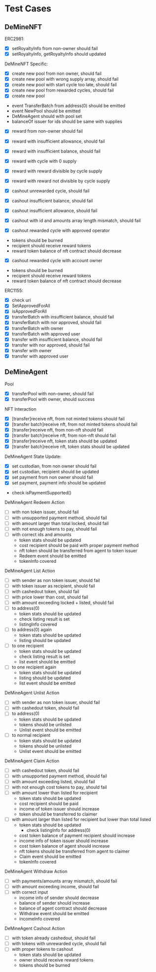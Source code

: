 # Test Cases

## DeMineNFT

ERC2981:
 - [x] setRoyaltyInfo from non-owner should fail
 - [x] setRoyaltyInfo, getRoyaltyInfo should updated

DeMineNFT Specific:
 - [x] create new pool from non owner, should fail
 - [x] create new pool with wrong supply array, should fail
 - [x] create new pool with start cycle too late, should fail
 - [x] create new pool from rewarded cycles, should fail
 - [x] create new pool
  - event TransferBatch from address(0) should be emitted
  - event NewPool should be emitted
  - DeMineAgent should with pool set
  - balanceOf issuer for ids should be same with supplies

 - [x] reward from non-owner should fail
 - [x] reward with insufficient allowance, should fail
 - [x] reward with insufficient balance, should fail
 - [x] reward with cycle with 0 supply
 - [x] reward with reward divisible by cycle supply
 - [x] reward with reward not divisible by cycle supply

 - [x] cashout unrewarded cycle, should fail
 - [x] cashout insufficient balance, should fail
 - [x] cashout insufficient allowance, should fail
 - [x] cashout with id and amounts array length mismatch, should fail
 - [x] cashout rewarded cycle with approved operator
  - tokens should be burned
  - recipient should receive reward tokens
  - reward token balance of nft contract should decrease
 - [x] cashout rewarded cycle with account owner
  - tokens should be burned
  - recipient should receive reward tokens
  - reward token balance of nft contract should decrease

ERC1155:
 - [x] check uri
 - [x] SetApprovedForAll
 - [x] isApprovedForAll
 - [x] transferBatch with insufficient balance, should fail
 - [x] transferBatch with nor approved, should fail
 - [x] transferBatch with owner
 - [x] transferBatch with approved user
 - [x] transfer with insufficient balance, should fail
 - [x] transfer with nor approved, should fail
 - [x] transfer with owner
 - [x] transfer with approved user

## DeMineAgent

Pool
 - [x] transferPool with non-owner, should fail
 - [x] transferPool with owner, should success

NFT Interaction
 - [x] [transfer]receive nft, from not minted tokens should fail
 - [x] [transfer batch]receive nft, from not minted tokens should fail
 - [x] [transfer]receive nft, from non-nft should fail
 - [x] [transfer batch]receive nft, from non-nft should fail
 - [x] [transfer]receive nft, token stats should be updated
 - [x] [transfer batch]receive nft, token stats should be updated

DeMineAgent State Update:
 - [x] set custodian, from non owner should fail
 - [x] set custodian, recipient should be updated
 - [x] set payment from non owner should fail
 - [x] set payment, payment info should be updated
  - check isPaymentSupported()

DeMineAgent Redeem Action
 - [ ] with non token issuer, should fail
 - [ ] with unsupported payment method, should fail
 - [ ] with amount larger than total locked, should fail
 - [ ] with not enough tokens to pay, should fail
 - [ ] with correct ids and amounts
    - token stats should be updated
    - cost recipient should be paid with proper payment method
    - nft token should be transferred from agent to token issuer
    - Redeem event should be emitted
    - tokenInfo covered

DeMineAgent List Action
 - [ ] with sender as non token issuer, should fail
 - [ ] with token issuer as recipient, should fail
 - [ ] with cashedout token, should fail
 - [ ] with price lower than cost, should fail
 - [ ] with amount exceeding locked + listed, should fail
 - [ ] to address(0)
     - token stats should be updated
     - check listing result is set
     - listingInfo covered
 - [ ] to address(0) again
     - token stats should be updated
     - listing should be updated
 - [ ] to one recipient
     - token stats should be updated
     - check listing result is set
     - list event should be emitted
 - [ ] to one recipient again
     - token stats should be updated
     - listing should be updated
     - list event should be emitted

DeMineAgent Unlist Action
 - [ ] with sender as non token issuer, should fail
 - [ ] with cashedout token, should fail
 - [ ] to address(0)
    - token stats should be updated
    - tokens should be unlisted
    - Unlist event should be emitted
 - [ ] to normal recipient
    - token stats should be updated
    - tokens should be unlisted
    - Unlist event should be emitted

DeMineAgent Claim Action
 - [ ] with cashedout token, should fail
 - [ ] with unsupported payment method, should fail
 - [ ] with amount exceeding listed, should fail
 - [ ] with not enough cost tokens to pay, should fail
 - [ ] with amount lower than listed for recipient
    - token stats should be updated
    - cost recipient should be paid
    - income of token issuer should increase
    - token should be transferred to claimer
 - [ ] with amount larger than listed for recipient but lower than total listed
    - token stats should be updated
      - check listingInfo for address(0)
    - cost token balance of payment recipient should increase
    - income info of token issuer should increase
    - cost token balance of agent should increase
    - nft tokens should be transferred from agent to claimer
    - Claim event should be emitted
    - tokenInfo covered

DeMineAgent Withdraw Action
 - [ ] with payments/amounts array mismatch, should fail
 - [ ] with amount exceeding income, should fail
 - [ ] with correct input
    - income info of sender should decrease
    - balance of sender should increase
    - balance of agent contract should decrease
    - Withdraw event should be emitted
    - incomeInfo covered

DeMineAgent Cashout Action
 - [ ] with token already cashedout, should fail
 - [ ] with tokens with unrewarded cycle, should fail
 - [ ] with proper tokens to cashout
    - token stats should be updated
    - owner should receive reward tokens
    - tokens should be burned
